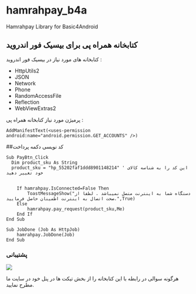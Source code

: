 # hamrahpay_b4a
Hamrahpay Library for Basic4Android
## کتابخانه همراه پی برای بیسیک فور اندروید

کتابخانه های مورد نیاز در بیسیک فور اندروید :
* HttpUtils2
* JSON
* Network
* Phone
* RandomAccessFile
* Reflection
* WebViewExtras2

پرمیژن مورد نیاز کتابخانه همراه پی :
```
AddManifestText(<uses-permission android:name="android.permission.GET_ACCOUNTS" />)
```

##کد نویسی دکمه پرداخت

```basic
Sub PayBtn_Click
  Dim product_sku As String
  product_sku = "hp_55202faf1ddd8901148214" ' این کد را به شناسه کالای خود تغییر دهید
  
  
	If hamrahpay.IsConnected=False Then
		ToastMessageShow("دستگاه شما به اینترنت متصل نمیباشد . لطفا از صحت اتصال به اینترنت اطمینان حاصل فرمایید.",True)
	Else
		hamrahpay.pay_request(product_sku,Me)
	End If
End Sub

Sub JobDone (Job As HttpJob)
	hamrahpay.JobDone(Job)
End Sub
```



### پشتیبانی

[![](https://hamrahpay.com/assets/home/theme/img/logo-red.png)](https://hamrahpay.com)

 هرگونه سوالی در رابطه با این کتابخانه را از بخش تیکت ها در پنل خود در سایت ما مطرح نمایید.
 
